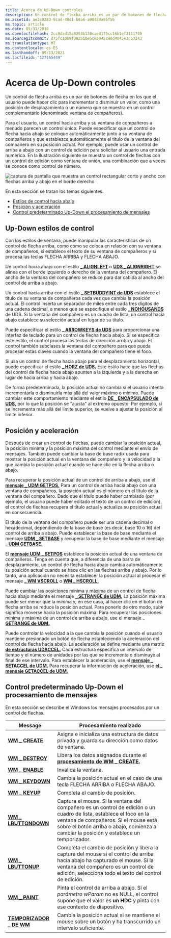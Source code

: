 ```yaml
---
title: Acerca de Up-Down controles
description: Un control de flecha arriba es un par de botones de flecha en los que el usuario puede hacer clic para incrementar o disminuir un valor, como una posición de desplazamiento o un número que se muestra en un control complementario (denominado ventana de compañeros).
ms.assetid: ae2c0283-9cad-40d1-b8a6-a90484a95f56
ms.topic: article
ms.date: 05/31/2018
ms.openlocfilehash: 2cc8dad15a8254b138cae4175cc16b1ef3111745
ms.sourcegitcommit: d75fc10b9f0825bbe5ce5045c90d4045e3c53243
ms.translationtype: MT
ms.contentlocale: es-ES
ms.lasthandoff: 09/13/2021
ms.locfileid: "127165449"
---
```

# <a name="about-up-down-controls"></a>Acerca de Up-Down controles

Un control de flecha arriba es un par de botones de flecha en los que el usuario puede hacer clic para incrementar o disminuir un valor, como una posición de desplazamiento o un número que se muestra en un control complementario (denominado ventana de compañeros).

Para el usuario, un control hacia arriba y su ventana de compañeros a menudo parecen un control único. Puede especificar que un control de flecha hacia abajo se coloque automáticamente junto a su ventana de compañeros y que establezca automáticamente el título de la ventana del compañero en su posición actual. Por ejemplo, puede usar un control de arriba a abajo con un control de edición para solicitar al usuario una entrada numérica. En la ilustración siguiente se muestra un control de flechas con un control de edición como ventana de unión, una combinación que a veces se conoce como control de número.

![captura de pantalla que muestra un control rectangular corto y ancho con flechas arriba y abajo en el borde derecho](images/updown.jpg)

En esta sección se tratan los temas siguientes.

-   [Estilos de control hacia abajo](#up-down-control-styles)
-   [Posición y aceleración](#position-and-acceleration)
-   [Control predeterminado Up-Down el procesamiento de mensajes](#default-up-down-controls-message-processing)

## <a name="up-down-control-styles"></a>Up-Down estilos de control

Con los estilos de ventana, puede manipular las características de un control de flecha arriba, como cómo se coloca en relación con su ventana de compañeros, si establece el texto de su ventana de compañeros y si procesa las teclas FLECHA ARRIBA y FLECHA ABAJO.

Un control hacia abajo con el estilo [**\_ ALIGNLEFT**](up-down-control-styles.md) o [**UDS \_ ALIGNRIGHT**](up-down-control-styles.md) se alinea con el borde izquierdo o derecho de la ventana del compañero. El ancho de la ventana del compañero se reduce para dar cabida al ancho del control de arriba a abajo.

Un control hacia arriba con el estilo [**\_ SETBUDDYINT de UDS**](up-down-control-styles.md) establece el título de su ventana de compañeros cada vez que cambia la posición actual. El control inserta un separador de miles entre cada tres dígitos de una cadena decimal, a menos que se especifique el estilo [**\_ NOHOUSANDS**](up-down-control-styles.md) de UDS. Si la ventana del compañero es un cuadro de lista, un control hacia abajo establece su selección actual en lugar de su título.

Puede especificar el estilo [**\_ ARROWKEYS de UDS**](up-down-control-styles.md) para proporcionar una interfaz de teclado para un control de flecha hacia abajo. Si se especifica este estilo, el control procesa las teclas de dirección arriba y abajo. El control también subclases la ventana del compañero para que pueda procesar estas claves cuando la ventana del compañero tiene el foco.

Si usa un control de flecha hacia abajo para el desplazamiento horizontal, puede especificar el estilo [**\_ HORZ de UDS.**](up-down-control-styles.md) Este estilo hace que las flechas del control de flecha hacia abajo apunten a la izquierda y a la derecha en lugar de hacia arriba y hacia abajo.

De forma predeterminada, la posición actual no cambia si el usuario intenta incrementarla o disminuirla más allá del valor máximo o mínimo. Puede cambiar este comportamiento mediante el estilo [**DE \_ ENCAPSULADO de UDS,**](up-down-control-styles.md) por lo que la posición se "ajusta" al extremo opuesto. Por ejemplo, si se incrementa más allá del límite superior, se vuelve a ajustar la posición al límite inferior.

## <a name="position-and-acceleration"></a>Posición y aceleración

Después de crear un control de flechas, puede cambiar la posición actual, la posición mínima y la posición máxima del control mediante el envío de mensajes. También puede cambiar la base de base radix usada para mostrar la posición actual en la ventana del compañero y la velocidad a la que cambia la posición actual cuando se hace clic en la flecha arriba o abajo.

Para recuperar la posición actual de un control de arriba a abajo, use el [**mensaje \_ UDM GETPOS.**](udm-getpos.md) Para un control de arriba hacia abajo con una ventana de compañeros, la posición actual es el número en el título de la ventana del compañero. Dado que el título puede haber cambiado (por ejemplo, el usuario puede haber editado el texto de un control de edición), el control de flechas recupera el título actual y actualiza su posición actual en consecuencia.

El título de la ventana del compañero puede ser una cadena decimal o hexadecimal, dependiendo de la base de base (es decir, base 10 o 16) del control de arriba a abajo. Puede establecer la base de base mediante el mensaje [**UDM \_ SETBASE**](udm-setbase.md) y recuperar la base de base mediante el mensaje [**\_ UDM GETBASE.**](udm-getbase.md)

El [**mensaje UDM \_ SETPOS**](udm-setpos.md) establece la posición actual de una ventana de compañeros. Tenga en cuenta que, a diferencia de una barra de desplazamiento, un control de flecha hacia abajo cambia automáticamente su posición actual cuando se hace clic en las flechas arriba y abajo. Por lo tanto, una aplicación no necesita establecer la posición actual al procesar el mensaje [**\_ WM VSCROLL**](wm-vscroll.md) o [**WM \_ HSCROLL.**](wm-hscroll.md)

Puede cambiar las posiciones mínima y máxima de un control de flecha hacia abajo mediante el mensaje [**\_ SETRANGE de UDM.**](udm-setrange.md) La posición máxima puede ser menor que la mínima y, en ese caso, al hacer clic en el botón de flecha arriba se reduce la posición actual. Para ponerlo de otro modo, subir significa moverse hacia la posición máxima. Para recuperar las posiciones mínima y máxima de un control de arriba a abajo, use el mensaje [**\_ GETRANGE de UDM.**](udm-getrange.md)

Puede controlar la velocidad a la que cambia la posición cuando el usuario mantiene presionado un botón de flecha estableciendo la aceleración del control de flecha hacia abajo. La aceleración se define mediante una matriz [**de estructuras UDACCEL.**](/windows/desktop/api/Commctrl/ns-commctrl-udaccel) Cada estructura especifica un intervalo de tiempo y el número de unidades por las que se incrementa o disminuye al final de ese intervalo. Para establecer la aceleración, use el [**mensaje \_ SETACCEL de UDM.**](udm-setaccel.md) Para recuperar la información de aceleración, use [**el \_ mensaje GETACCEL de UDM.**](udm-getaccel.md)

## <a name="default-up-down-controls-message-processing"></a>Control predeterminado Up-Down el procesamiento de mensajes

En esta sección se describe el Windows los mensajes procesados por un control de flechas.



| Message                                        | Procesamiento realizado                                                                                                                                                                                         |
|------------------------------------------------|--------------------------------------------------------------------------------------------------------------------------------------------------------------------------------------------------------------|
| [**WM \_ CREATE**](/windows/desktop/winmsg/wm-create)             | Asigna e inicializa una estructura de datos privada y guarda su dirección como datos de ventana.                                                                                                                     |
| [**WM \_ DESTROY**](/windows/desktop/winmsg/wm-destroy)           | Libera los datos asignados durante el [**procesamiento de WM \_ CREATE.**](/windows/desktop/winmsg/wm-create)                                                                                                                                   |
| [**WM \_ ENABLE**](/windows/desktop/winmsg/wm-enable)             | Invalida la ventana.                                                                                                                                                                                      |
| [**WM \_ KEYDOWN**](/windows/desktop/inputdev/wm-keydown)         | Cambia la posición actual en el caso de una tecla FLECHA ARRIBA o FLECHA ABAJO.                                                                                                                                   |
| [**WM \_ KEYUP**](/windows/desktop/inputdev/wm-keyup)             | Completa el cambio de posición.                                                                                                                                                                               |
| [**WM \_ LBUTTONDOWN**](/windows/desktop/inputdev/wm-lbuttondown) | Captura el mouse. Si la ventana del compañero es un control de edición o un cuadro de lista, establece el foco en la ventana de compañeros. Si el mouse está sobre el botón arriba o abajo, comienza a cambiar la posición y establece un temporizador. |
| [**WM \_ LBUTTONUP**](/windows/desktop/inputdev/wm-lbuttonup)     | Completa el cambio de posición y libera la captura del mouse si el control de arriba hacia abajo ha capturado el mouse. Si la ventana del compañero es un control de edición, selecciona todo el texto del control de edición.             |
| [**WM \_ PAINT**](/windows/desktop/gdi/wm-paint)                  | Pinta el control de arriba a abajo. Si el *parámetro wParam* no es NULL, el control supone que el valor es **un HDC** y pinta con ese contexto de dispositivo.                                                    |
| [**TEMPORIZADOR \_ DE WM**](/windows/desktop/winmsg/wm-timer)               | Cambia la posición actual si se mantiene el mouse sobre un botón y ha transcurrido un intervalo suficiente.                                                                                            |



 

 

 